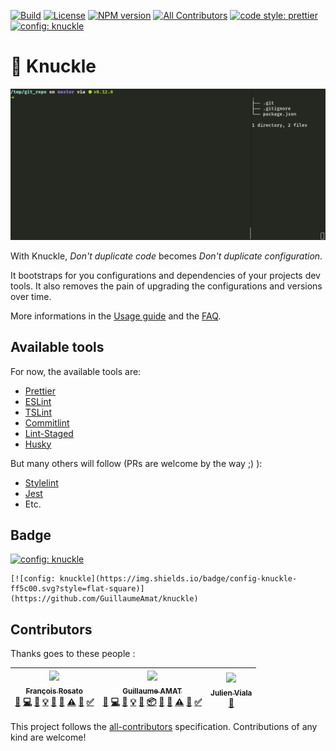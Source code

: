 [![Build][build-image]][build-url]
[![License][license-image]][license-url]
[![NPM version][npm-version-image]][npm-version-url]
[![All Contributors][all-contributors-image]](#contributors)
[![code style: prettier][prettier-image]][prettier-url]
[![config: knuckle][knuckle-image]][knuckle-url]

[build-image]: https://img.shields.io/travis/GuillaumeAmat/knuckle.svg?style=flat-square
[build-url]: https://travis-ci.org/GuillaumeAmat/knuckle
[license-image]: https://img.shields.io/github/license/GuillaumeAmat/knuckle.svg?style=flat-square
[license-url]: https://github.com/GuillaumeAmat/knuckle/blob/master/LICENSE
[npm-version-image]: https://img.shields.io/npm/v/knuckle.svg?style=flat-square&colorB=yellow
[npm-version-url]: https://npm.im/knuckle
[all-contributors-image]: https://img.shields.io/badge/all_contributors-3-orange.svg?style=flat-square
[prettier-image]: https://img.shields.io/badge/code_style-prettier-ff69b4.svg?style=flat-square
[prettier-url]: https://prettier.io
[knuckle-image]: https://img.shields.io/badge/config-knuckle-ff5c00.svg?style=flat-square
[knuckle-url]: https://github.com/GuillaumeAmat/knuckle
[eslint-url]: https://eslint.org
[cosmiconfig-url]: https://github.com/davidtheclark/cosmiconfig
[stylelint-url]: https://github.com/stylelint/stylelint
[jest-url]: https://github.com/facebook/jest

# 👊 Knuckle

![Demo](demo.gif)

With Knuckle, _Don't duplicate code_ becomes _Don't duplicate configuration_.

It bootstraps for you configurations and dependencies of your projects dev tools. It also removes the pain of upgrading the configurations and versions over time.

More informations in the [Usage guide](./docs/Usage_guide.md) and the [FAQ](./docs/FAQ.md).

## Available tools

For now, the available tools are:

- [Prettier](config/prettier)
- [ESLint](config/eslint)
- [TSLint](config/tslint)
- [Commitlint](config/commitlint)
- [Lint-Staged](config/lint-staged)
- [Husky](config/husky)

But many others will follow (PRs are welcome by the way ;) ):

- [Stylelint][stylelint-url]
- [Jest][jest-url]
- Etc.

## Badge

[![config: knuckle](https://img.shields.io/badge/config-knuckle-ff5c00.svg?style=flat-square)](https://github.com/GuillaumeAmat/knuckle)

```
[![config: knuckle](https://img.shields.io/badge/config-knuckle-ff5c00.svg?style=flat-square)](https://github.com/GuillaumeAmat/knuckle)
```

## Contributors

Thanks goes to these people :

<!-- ALL-CONTRIBUTORS-LIST:START - Do not remove or modify this section -->
<!-- prettier-ignore -->
| [<img src="https://avatars3.githubusercontent.com/u/31624379?v=4" width="100px;"/><br /><sub><b>François Rosato</b></sub>](https://github.com/frosato-ekino)<br />[🐛](https://github.com/knuckle/knuckle/issues?q=author%3Afrosato-ekino "Bug reports") [💻](https://github.com/knuckle/knuckle/commits?author=frosato-ekino "Code") [📖](https://github.com/knuckle/knuckle/commits?author=frosato-ekino "Documentation") [💡](#example-frosato-ekino "Examples") [🤔](#ideas-frosato-ekino "Ideas, Planning, & Feedback") [👀](#review-frosato-ekino "Reviewed Pull Requests") [⚠️](https://github.com/knuckle/knuckle/commits?author=frosato-ekino "Tests") [🔧](#tool-frosato-ekino "Tools") [✅](#tutorial-frosato-ekino "Tutorials") | [<img src="https://avatars3.githubusercontent.com/u/1179174?v=4" width="100px;"/><br /><sub><b>Guillaume AMAT</b></sub>](https://github.com/GuillaumeAmat)<br />[🐛](https://github.com/knuckle/knuckle/issues?q=author%3AGuillaumeAmat "Bug reports") [💻](https://github.com/knuckle/knuckle/commits?author=GuillaumeAmat "Code") [📖](https://github.com/knuckle/knuckle/commits?author=GuillaumeAmat "Documentation") [💡](#example-GuillaumeAmat "Examples") [🤔](#ideas-GuillaumeAmat "Ideas, Planning, & Feedback") [📦](#platform-GuillaumeAmat "Packaging/porting to new platform") [👀](#review-GuillaumeAmat "Reviewed Pull Requests") [📢](#talk-GuillaumeAmat "Talks") [⚠️](https://github.com/knuckle/knuckle/commits?author=GuillaumeAmat "Tests") [🔧](#tool-GuillaumeAmat "Tools") [✅](#tutorial-GuillaumeAmat "Tutorials") | [<img src="https://avatars1.githubusercontent.com/u/6979207?v=4" width="100px;"/><br /><sub><b>Julien Viala</b></sub>](https://github.com/mr-wildcard)<br />[🤔](#ideas-mr-wildcard "Ideas, Planning, & Feedback") |
| :---: | :---: | :---: |

<!-- ALL-CONTRIBUTORS-LIST:END -->

This project follows the
[all-contributors](https://github.com/kentcdodds/all-contributors)
specification. Contributions of any kind are welcome!
